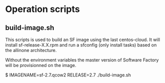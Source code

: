 Operation scripts
======================

build-image.sh
----------------

This scripts is used to build an SF image using the last centos-cloud.
It will install sf-release-X.X.rpm and run a sfconfig (only install
tasks) based on the allinone architecture.

Without the environment variables the master version of
Software Factory will be provisionned on the image.

$ IMAGENAME=sf-2.7.qcow2 RELEASE=2.7 ./build-image.sh
